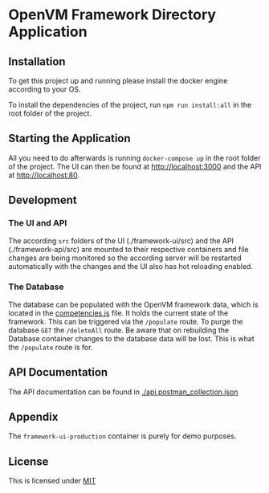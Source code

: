 # OpenVM Framework Directory Application

## Installation

To get this project up and running please install the docker engine according to your OS.

To install the dependencies of the project, run `npm run install:all` in the root folder of the project.

## Starting the Application

All you need to do afterwards is running `docker-compose up` in the root folder of the project. The UI can then be found at [http://localhost:3000](http://localhost:3000) and the API at [http://localhost:80](http://localhost:80).

## Development

### The UI and API

The according `src` folders of the UI (./framework-ui/src) and the API (./framework-api/src) are mounted to their respective containers and file changes are being monitored so the according server will be restarted automatically with the changes and the UI also has hot reloading enabled.

### The Database

The database can be populated with the OpenVM framework data, which is located in the [competencies.js](./framework-api/src/database/competencies.js) file. It holds the current state of the framework. This can be triggered via the `/populate` route. To purge the database `GET` the `/deleteAll` route. Be aware that on rebuilding the Database container changes to the database data will be lost. This is what the `/populate` route is for.

## API Documentation

The API documentation can be found in [./api.postman_collection.json](./api.postman_collection.json)

## Appendix

The `framework-ui-production` container is purely for demo purposes.

## License
This is licensed under [MIT](https://github.com/JonathanStoye/openvm-management-application-protoype/blob/master/LICENSE)

